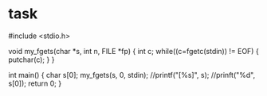 task
====
#include <stdio.h>

void my_fgets(char *s, int n, FILE *fp)
{
	int c;
	while((c=fgetc(stdin)) != EOF)
	{
		putchar(c);
	}
}

int main()
{
	char s[0];
	my_fgets(s, 0, stdin);
	//printf("[%s]", s);
	//prinft("%d", s[0]);
	return 0;
}
